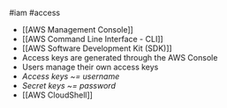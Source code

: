 #iam #access
- [[AWS Management Console]]
- [[AWS Command Line Interface - CLI]]
- [[AWS Software Development Kit (SDK)]]
- Access keys are generated through the AWS Console
- Users manage their own access keys
- *Access keys ~= username*
- *Secret keys ~= password*
- [[AWS CloudShell]]